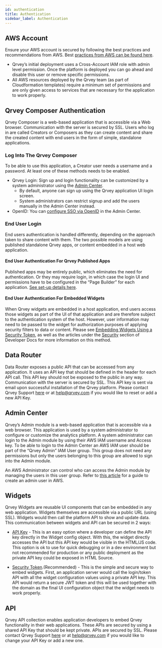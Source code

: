 ```yaml
---
id: authentication
title: Authentication
sidebar_label: Authentication
---
```

 
<div style={{textAlign: "justify"}}>

## AWS Account
Ensure your AWS account is secured by following the best practices and recommendations from AWS. Best <a href="https://aws.amazon.com/architecture/security-identity-compliance/?cards-all.sort-by=item.additionalFields.sortDate&cards-all.sort-order=desc" target="_blank">practices from AWS can be found here</a>.
* Qrvey’s initial deployment uses a Cross-Account IAM role with admin level permission. Once the platform is deployed you can go ahead and disable this user or remove specific permissions.
* All AWS resources deployed by the Qrvey team (as part of Cloudformation templates) require a minimum set of permissions and are only given access to services that are necessary for the application to work properly.

## Qrvey Composer Authentication
Qrvey Composer is a web-based application that is accessible via a Web browser. Communication with the server is secured by SSL. Users who log in are called Creators or Composers as they can create content and share the created content with end users in the form of simple, standalone applications. 

### Log Into The Qrvey Composer
To be able to use this application, a Creator user needs a username and a password. At least one of these methods needs to be enabled.


* Qrvey Login: Sign up and login functionality can be customized by a system administrator using the [Admin Center](../admin/admin-qrvey-console.md). 
  * By default, anyone can sign up using the Qrvey application UI login screen. 
  * System administrators can restrict signup and add the users manually in the Admin Center instead.
* OpenID: You can [configure SSO via OpenID](../admin/admin-qrvey-console.md#authentication) in the Admin Center.

### End User Login 
End users authentication is handled differently, depending on the approach taken to share content with them. The two possible models are using published standalone Qrvey apps, or content embedded in a host web application. 

#### End User Authentication For Qrvey Published Apps
Published apps may be entirely public, which eliminates the need for authentication. Or they may require login, in which case the login UI and permissions have to be configured in the “Page Builder” for each application. [See set-up details here](../ui-docs/builders/user-management.md).

#### End User Authentication For Embedded Widgets
When Qrvey widgets are embedded in a host application, end users access those widgets as part of the UI of that application and are therefore subject to the authentication system of the host. However, user information may need to be passed to the widget for authorization purposes of applying security filters to data or content. Please see [Embedding Widgets Using a Security Token](../embedding/widgets/embedding-widgets-security-token.md), as well as the articles under the [Security](../admin/column-level-security.md) section of Developer Docs for more information on this method.


## Data Router
Data Router exposes a public API that can be accessed from any application. It uses an API key that should be defined in the header for each API call. This API key should not be exposed to the public in any way. Communication with the server is secured by SSL. This API key is sent via email upon successful installation of the Qrvey platform. Please contact Qrvey Support <a href="/docs/faqs/ask-us/" target="_blank">here</a> or at help@qrvey.com if you would like to reset or add a new API Key.

## Admin Center
Qrvey’s Admin module is a web-based application that is accessible via a web browser. This application is used by a system administrator to configure or customize the analytics platform. A system administrator can login to the Admin module by using their AWS IAM username and Access key. To be able to login to the Admin Center an AWS IAM user should be part of the “Qrvey Admin” IAM User group. This group does not need any permissions but only the users belonging to this group are allowed to sign into the Admin module.

An AWS Administrator can control who can access the Admin module by managing the users in this user group. Refer to [this article](../admin/admin-managing-users.md#create-a-new-admin-user) for a guide to create an admin user in AWS.


## Widgets
Qrvey Widgets are reusable UI components that can be embedded in any web application. Widgets themselves are accessible via a public URL (using SSL). Widgets would then call the platform API to show and update data. This communication between widgets and API can be secured in 2 ways:

*  [API Key](../embedding/widgets/intro.md#api-key) - This is an easy option where a developer can define the API key directly in the Widget config object. With this, the widget directly accesses the API but this API key would be visible in the HTML/JS code. This option is ok to use for quick debugging or in a dev environment but not recommended for production or any public deployment as the private API key could be exposed in HTML Source.

* [Security Token](../embedding/widgets/embedding-widgets-security-token.md).(Recommended) - This is the simple and secure way to embed widgets. First, an application server would call the login/token API with all the widget configuration values using a private API key. This API would return a secure JWT token and this will be used together with the domain as the final UI configuration object that the widget needs to work properly. 

## API
Qrvey API collection enables application developers to embed Qrvey functionality in their web applications. These APIs are secured by using a shared API Key that should be kept private. APIs are secured by SSL. Please contact Qrvey Support <a href="/docs/faqs/ask-us/" target="_blank">here</a> or at help@qrvey.com if you would like to change your API Key or add a new one.

</div>